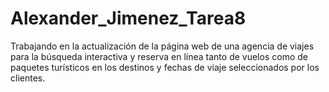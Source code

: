 # Alexander_Jimenez_Tarea8
Trabajando en la actualización de la página web de una agencia de viajes para la búsqueda interactiva y reserva en línea tanto de vuelos como de paquetes turísticos en los destinos y fechas de viaje seleccionados por los clientes.
